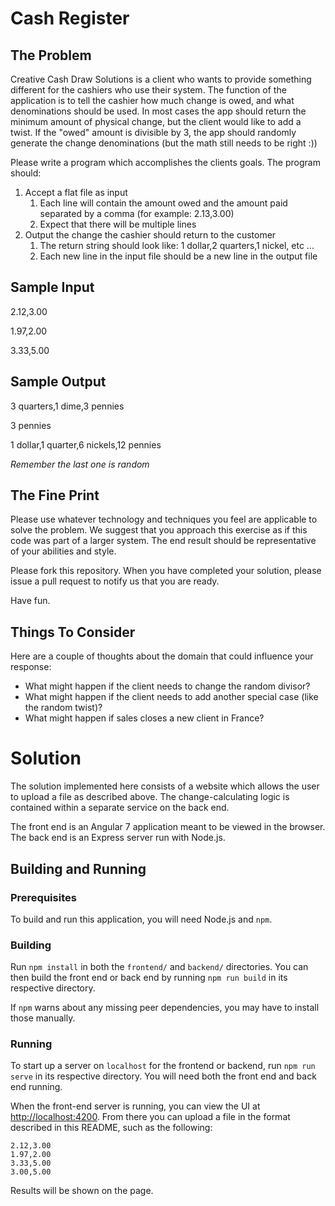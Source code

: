 # Cash Register

## The Problem
Creative Cash Draw Solutions is a client who wants to provide something different for the cashiers who use their system. The function of the application is to tell the cashier how much change is owed, and what denominations should be used. In most cases the app should return the minimum amount of physical change, but the client would like to add a twist. If the "owed" amount is divisible by 3, the app should randomly generate the change denominations (but the math still needs to be right :))

Please write a program which accomplishes the clients goals. The program should:

1. Accept a flat file as input
	1. Each line will contain the amount owed and the amount paid separated by a comma (for example: 2.13,3.00)
	2. Expect that there will be multiple lines
2. Output the change the cashier should return to the customer
	1. The return string should look like: 1 dollar,2 quarters,1 nickel, etc ...
	2. Each new line in the input file should be a new line in the output file

## Sample Input
2.12,3.00

1.97,2.00

3.33,5.00

## Sample Output
3 quarters,1 dime,3 pennies

3 pennies

1 dollar,1 quarter,6 nickels,12 pennies

*Remember the last one is random*

## The Fine Print
Please use whatever technology and techniques you feel are applicable to solve the problem. We suggest that you approach this exercise as if this code was part of a larger system. The end result should be representative of your abilities and style.

Please fork this repository. When you have completed your solution, please issue a pull request to notify us that you are ready.

Have fun.

## Things To Consider
Here are a couple of thoughts about the domain that could influence your response:

* What might happen if the client needs to change the random divisor?
* What might happen if the client needs to add another special case (like the random twist)?
* What might happen if sales closes a new client in France?

# Solution

The solution implemented here consists of a website which allows the user to upload a file as described above. The change-calculating logic is contained within a separate service on the back end.

The front end is an Angular 7 application meant to be viewed in the browser. The back end is an Express server run with Node.js.

## Building and Running

### Prerequisites

To build and run this application, you will need Node.js and `npm`.

### Building

Run `npm install` in both the `frontend/` and `backend/` directories. You can then build the front end or back end by running `npm run build` in its respective directory.

If `npm` warns about any missing peer dependencies, you may have to install those manually.

### Running

To start up a server on `localhost` for the frontend or backend, run `npm run serve` in its respective directory. You will need both the front end and back end running.

When the front-end server is running, you can view the UI at <http://localhost:4200>. From there you can upload a file in the format described in this README, such as the following:

```
2.12,3.00
1.97,2.00
3.33,5.00
3.00,5.00
```

Results will be shown on the page.

